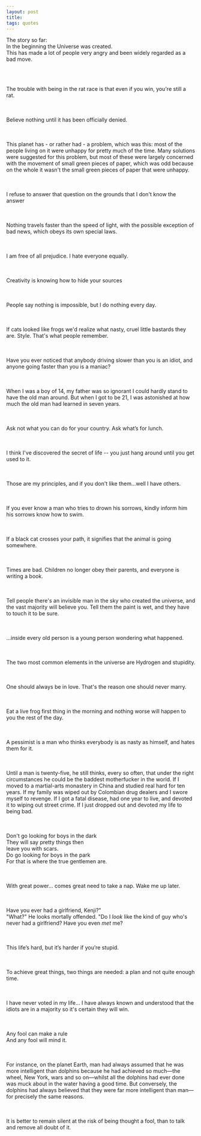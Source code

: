```yaml
---
layout: post
title:  
tags: quotes
--- 
```


The story so far:<br/>In the beginning the Universe was created.<br/>This has made a lot of people very angry and been widely regarded as a bad move.

<br><br>

The trouble with being in the rat race is that
 even if you win, you're still a rat.

<br><br>
Believe nothing until it has been officially denied.

<br><br>
This planet has - or rather had - a problem, which was this: most of the people living on it were unhappy for pretty much of the time. Many solutions were suggested for this problem, but most of these were largely concerned with the movement of small green pieces of paper, which was odd because on the whole it wasn't the small green pieces of paper that were unhappy.

<br><br>
I refuse to answer that question on the grounds that I don't know the answer

<br><br>
Nothing travels faster than the speed of light, with the possible exception of bad news, which obeys its own special laws.

<br><br>
I am free of all prejudice. I hate everyone equally. 

<br><br>
Creativity is knowing how to hide your sources

<br><br>
People say nothing is impossible, but I do nothing every day.

<br><br>
If cats looked like frogs we'd realize what nasty, cruel little bastards they are.  Style.  That's what people remember.


<br><br>
Have you ever noticed that anybody driving slower than you is an idiot, and anyone going faster than you is a maniac?

<br><br>
When I was a boy of 14, my father was so ignorant I could hardly stand to have the old man around. But when I got to be 21, I was astonished at how much the old man had learned in seven years.


<br><br>
Ask not what you can do for your country. Ask what’s for lunch.


<br><br>
I think I've discovered the secret of life -- you just hang around until you get used to it.


<br><br>
Those are my principles, and if you don't like them...well I have others.


<br><br>
If you ever know a man who tries to drown his sorrows, kindly inform him his sorrows know how to swim.


<br><br>
If a black cat crosses your path, it signifies that the animal is going somewhere.


<br><br>
Times are bad.  Children no longer obey their parents, and everyone is writing a book.


<br><br>
Tell people there's an invisible man in the sky who created the universe, and the vast majority will believe you. Tell them the paint is wet, and they have to touch it to be sure.


<br><br>
...inside every old person is a young person wondering what happened.


<br><br>
The two most common elements in the universe are Hydrogen and stupidity.


<br><br>
One should always be in love. That's the reason one should never marry.


<br><br>
Eat a live frog first thing in the morning and nothing worse will happen to you the rest of the day.

<br><br>
A pessimist is a man who thinks everybody is as nasty as himself, and hates them for it.

<br><br>
Until a man is twenty-five, he still thinks, every so often, that under the right circumstances he could be the baddest motherfucker in the world. If I moved to a martial-arts monastery in China and studied real hard for ten years. If my family was wiped out by Colombian drug dealers and I swore myself to revenge. If I got a fatal disease, had one year to live, and devoted it to wiping out street crime. If I just dropped out and devoted my life to being bad.


<br><br>
Don't go looking for boys in the dark<br/>They will say pretty things then<br/>leave you with scars.<br/>Do go looking for boys in the park<br/>For that is where the true gentlemen are.

<br><br>
With great power... comes great need to take a nap. Wake me up later.


<br><br>
Have you ever had a girlfriend, Kenji?"<br/>"What?" He looks mortally offended. "Do I <i>look</i> like the kind of guy who's never had a girlfriend? Have you even <i>met</i> me?

<br><br>
This life’s hard,  but it’s harder if you’re stupid.


<br><br>
To achieve great things, two things are needed: a plan and not quite enough time.

<br><br>
I have never voted in my life... I have always known and understood that the idiots are in a majority so it's certain they will win.


<br><br>
Any fool can make a rule<br/>And any fool will mind it.

<br><br>
For instance, on the planet Earth, man had always assumed that he was more intelligent than dolphins because he had achieved so much&mdash;the wheel, New York, wars and so on&mdash;whilst all the dolphins had ever done was muck about in the water having a good time. But conversely, the dolphins had always believed that they were far more intelligent than man&mdash;for precisely the same reasons.

<br><br>
It is better to remain silent at the risk of being thought a fool, than to talk and remove all doubt of it.

